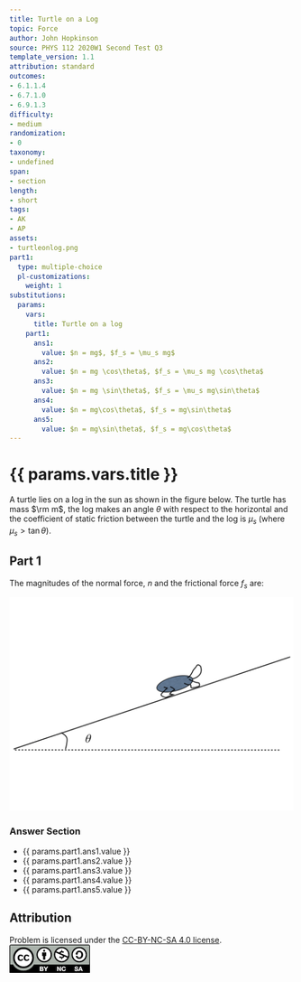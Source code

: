```yaml
---
title: Turtle on a Log
topic: Force
author: John Hopkinson
source: PHYS 112 2020W1 Second Test Q3
template_version: 1.1
attribution: standard
outcomes:
- 6.1.1.4
- 6.7.1.0
- 6.9.1.3
difficulty:
- medium
randomization:
- 0
taxonomy:
- undefined
span:
- section
length:
- short
tags:
- AK
- AP
assets:
- turtleonlog.png
part1:
  type: multiple-choice
  pl-customizations:
    weight: 1
substitutions:
  params:
    vars:
      title: Turtle on a log
    part1:
      ans1:
        value: $n = mg$, $f_s = \mu_s mg$
      ans2:
        value: $n = mg \cos\theta$, $f_s = \mu_s mg \cos\theta$
      ans3:
        value: $n = mg \sin\theta$, $f_s = \mu_s mg\sin\theta$
      ans4:
        value: $n = mg\cos\theta$, $f_s = mg\sin\theta$
      ans5:
        value: $n = mg\sin\theta$, $f_s = mg\cos\theta$
---
```

# {{ params.vars.title }}
A turtle lies on a log in the sun as shown in the figure below.
The turtle has mass $\rm m$, the log makes an angle $\theta$ with respect to the horizontal and the coefficient of static friction between the turtle and the log is $\mu_s$ (where $\mu_s > \tan\theta$).

## Part 1

The magnitudes of the normal force, $n$ and the frictional force $f_s$ are:

<img src="turtleonlog.png" width="800">

### Answer Section

- {{ params.part1.ans1.value }}
- {{ params.part1.ans2.value }}
- {{ params.part1.ans3.value }}
- {{ params.part1.ans4.value }}
- {{ params.part1.ans5.value }}

## Attribution

Problem is licensed under the [CC-BY-NC-SA 4.0 license](https://creativecommons.org/licenses/by-nc-sa/4.0/).<br> ![The Creative Commons 4.0 license requiring attribution-BY, non-commercial-NC, and share-alike-SA license.](https://raw.githubusercontent.com/firasm/bits/master/by-nc-sa.png)